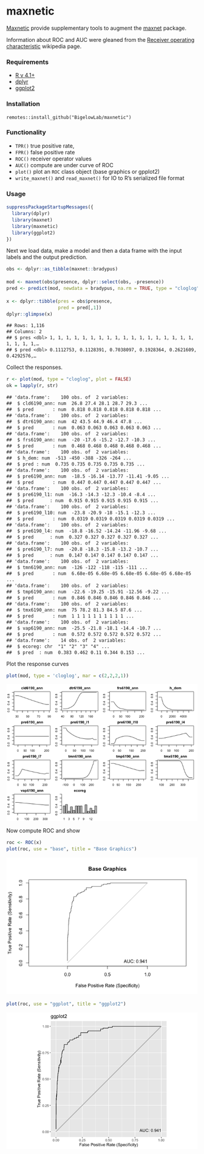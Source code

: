 maxnetic
================

[Maxnetic](https://github.com/BigelowLab/maxnetic) provide supplementary
tools to augment the [maxnet](https://CRAN.R-project.org/package=maxnet)
package.

Information about ROC and AUC were gleaned from the [Receiver operating
characteristic](#%20https://en.wikipedia.org/wiki/Receiver_operating_characteristic)
wikipedia page.

### Requirements

- [R v 4.1+](https://www.r-project.org/)
- [dplyr](https://CRAN.R-project.org/package=dplyr)
- [ggplot2](https://CRAN.R-project.org/package=ggplot2)

### Installation

    remotes::install_github("BigelowLab/maxnetic")

### Functionality

- `TPR()` true positive rate,
- `FPR()` false positive rate
- `ROC()` receiver operator values
- `AUC()` compute are under curve of ROC
- `plot()` plot an `ROC` class object (base graphics or gpplot2)
- `write_maxnet()` and `read_maxnet()` for IO to R’s serialized file
  format

### Usage

``` r
suppressPackageStartupMessages({
  library(dplyr)
  library(maxnet)
  library(maxnetic)
  library(ggplot2)
})
```

Next we load data, make a model and then a data frame with the input
labels and the output prediction.

``` r
obs <- dplyr::as_tibble(maxnet::bradypus)

mod <- maxnet(obs$presence, dplyr::select(obs, -presence))
pred <- predict(mod, newdata = bradypus, na.rm = TRUE, type = "cloglog")

x <- dplyr::tibble(pres = obs$presence,
                   pred = pred[,1])
dplyr::glimpse(x)
```

    ## Rows: 1,116
    ## Columns: 2
    ## $ pres <dbl> 1, 1, 1, 1, 1, 1, 1, 1, 1, 1, 1, 1, 1, 1, 1, 1, 1, 1, 1, 1, 1, 1,…
    ## $ pred <dbl> 0.1112753, 0.1128391, 0.7038097, 0.1928364, 0.2621609, 0.4292576,…

Collect the responses.

``` r
r <- plot(mod, type = "cloglog", plot = FALSE)
ok = lapply(r, str)
```

    ## 'data.frame':    100 obs. of  2 variables:
    ##  $ cld6190_ann: num  26.8 27.4 28.1 28.7 29.3 ...
    ##  $ pred       : num  0.818 0.818 0.818 0.818 0.818 ...
    ## 'data.frame':    100 obs. of  2 variables:
    ##  $ dtr6190_ann: num  42 43.5 44.9 46.4 47.8 ...
    ##  $ pred       : num  0.063 0.063 0.063 0.063 0.063 ...
    ## 'data.frame':    100 obs. of  2 variables:
    ##  $ frs6190_ann: num  -20 -17.6 -15.2 -12.7 -10.3 ...
    ##  $ pred       : num  0.468 0.468 0.468 0.468 0.468 ...
    ## 'data.frame':    100 obs. of  2 variables:
    ##  $ h_dem: num  -513 -450 -388 -326 -264 ...
    ##  $ pred : num  0.735 0.735 0.735 0.735 0.735 ...
    ## 'data.frame':    100 obs. of  2 variables:
    ##  $ pre6190_ann: num  -18.5 -16.14 -13.77 -11.41 -9.05 ...
    ##  $ pred       : num  0.447 0.447 0.447 0.447 0.447 ...
    ## 'data.frame':    100 obs. of  2 variables:
    ##  $ pre6190_l1: num  -16.3 -14.3 -12.3 -10.4 -8.4 ...
    ##  $ pred      : num  0.915 0.915 0.915 0.915 0.915 ...
    ## 'data.frame':    100 obs. of  2 variables:
    ##  $ pre6190_l10: num  -23.8 -20.9 -18 -15.1 -12.3 ...
    ##  $ pred       : num  0.0319 0.0319 0.0319 0.0319 0.0319 ...
    ## 'data.frame':    100 obs. of  2 variables:
    ##  $ pre6190_l4: num  -18.8 -16.52 -14.24 -11.96 -9.68 ...
    ##  $ pred      : num  0.327 0.327 0.327 0.327 0.327 ...
    ## 'data.frame':    100 obs. of  2 variables:
    ##  $ pre6190_l7: num  -20.8 -18.3 -15.8 -13.2 -10.7 ...
    ##  $ pred      : num  0.147 0.147 0.147 0.147 0.147 ...
    ## 'data.frame':    100 obs. of  2 variables:
    ##  $ tmn6190_ann: num  -126 -122 -118 -115 -111 ...
    ##  $ pred       : num  6.68e-05 6.68e-05 6.68e-05 6.68e-05 6.68e-05 ...
    ## 'data.frame':    100 obs. of  2 variables:
    ##  $ tmp6190_ann: num  -22.6 -19.25 -15.91 -12.56 -9.22 ...
    ##  $ pred       : num  0.846 0.846 0.846 0.846 0.846 ...
    ## 'data.frame':    100 obs. of  2 variables:
    ##  $ tmx6190_ann: num  75 78.2 81.3 84.5 87.6 ...
    ##  $ pred       : num  1 1 1 1 1 1 1 1 1 1 ...
    ## 'data.frame':    100 obs. of  2 variables:
    ##  $ vap6190_ann: num  -25.5 -21.8 -18.1 -14.4 -10.7 ...
    ##  $ pred       : num  0.572 0.572 0.572 0.572 0.572 ...
    ## 'data.frame':    14 obs. of  2 variables:
    ##  $ ecoreg: chr  "1" "2" "3" "4" ...
    ##  $ pred  : num  0.383 0.462 0.11 0.344 0.153 ...

Plot the response curves

``` r
plot(mod, type = 'cloglog', mar = c(2,2,2,1))
```

![](README_files/figure-gfm/plot_response-1.png)<!-- -->

Now compute ROC and show

``` r
roc <- ROC(x)
plot(roc, use = "base", title = "Base Graphics")
```

![](README_files/figure-gfm/roc-1.png)<!-- -->

``` r
plot(roc, use = "ggplot", title = "ggplot2")
```

![](README_files/figure-gfm/roc-2.png)<!-- -->
